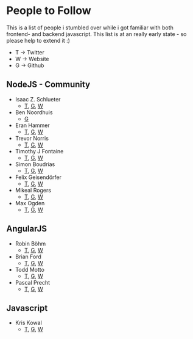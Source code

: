 # People to Follow
This is a list of people i stumbled over while i got familiar with both frontend- and backend javascript.
This list is at an really early state - so please help to extend it :)

* T -> Twitter
* W -> Website
* G -> Github

## NodeJS - Community
* Isaac Z. Schlueter
    * [T](https://twitter.com/izs), [G](https://github.com/isaacs), [W](http://blog.izs.me/)
* Ben Noordhuis
    * [G](https://github.com/bnoordhuis)
* Eran Hammer
    * [T](https://twitter.com/eranhammer), [G](https://github.com/hueniverse), [W](http://hueniverse.com/)
* Trevor Norris
    * [T](https://twitter.com/trevnorris), [G](https://github.com/trevnorris), [W](http://blog.trevnorris.com/)
* Timothy J Fontaine
    * [T](https://twitter.com/tjfontaine), [G](https://github.com/tjfontaine), [W](http://atxconsulting.com/)
* Simon Boudrias
    * [T](https://twitter.com/Vaxilart), [G](https://github.com/SBoudrias), [W](http://simonboudrias.com/)
* Felix Geisendörfer
    * [T](https://twitter.com/felixge), [G](https://github.com/felixge), [W](http://felixge.de/)
* Mikeal Rogers
    * [T](https://twitter.com/mikeal), [G](https://github.com/mikeal), [W](http://www.futurealoof.com/)
* Max Ogden
    * [T](https://twitter.com/maxogden), [G](https://github.com/maxogden), [W](http://maxogden.com/)

## AngularJS

* Robin Böhm
    * [T](https://twitter.com/roobijn), [G](https://github.com/robinboehm), [W](http://angularjs.de/)
* Brian Ford
    * [T](https://twitter.com/briantford), [G](https://github.com/btford), [W](http://briantford.com/)
* Todd Motto
    * [T](https://twitter.com/toddmotto), [G](https://github.com/toddmotto), [W](http://toddmotto.com/)
* Pascal Precht
    * [T](https://twitter.com/PascalPrecht), [G](https://github.com/PascalPrecht), [W](http://pascalprecht.github.io/)


## Javascript

* Kris Kowal
    * [T](https://twitter.com/kriskowal), [G](https://github.com/kriskowal), [W](http://about.me/kriskowal)
